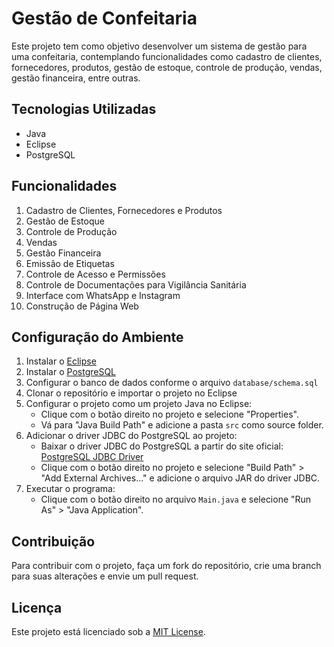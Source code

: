 # Gestão de Confeitaria

Este projeto tem como objetivo desenvolver um sistema de gestão para uma confeitaria, contemplando funcionalidades como cadastro de clientes, fornecedores, produtos, gestão de estoque, controle de produção, vendas, gestão financeira, entre outras.

## Tecnologias Utilizadas
- Java
- Eclipse
- PostgreSQL

## Funcionalidades
1. Cadastro de Clientes, Fornecedores e Produtos
2. Gestão de Estoque
3. Controle de Produção
4. Vendas
5. Gestão Financeira
6. Emissão de Etiquetas
7. Controle de Acesso e Permissões
8. Controle de Documentações para Vigilância Sanitária
9. Interface com WhatsApp e Instagram
10. Construção de Página Web

## Configuração do Ambiente
1. Instalar o [Eclipse](https://www.eclipse.org/downloads/)
2. Instalar o [PostgreSQL](https://www.postgresql.org/download/)
3. Configurar o banco de dados conforme o arquivo `database/schema.sql`
4. Clonar o repositório e importar o projeto no Eclipse
5. Configurar o projeto como um projeto Java no Eclipse:
   - Clique com o botão direito no projeto e selecione "Properties".
   - Vá para "Java Build Path" e adicione a pasta `src` como source folder.
6. Adicionar o driver JDBC do PostgreSQL ao projeto:
   - Baixar o driver JDBC do PostgreSQL a partir do site oficial: [PostgreSQL JDBC Driver](https://jdbc.postgresql.org/download.html)
   - Clique com o botão direito no projeto e selecione "Build Path" > "Add External Archives..." e adicione o arquivo JAR do driver JDBC.
7. Executar o programa:
   - Clique com o botão direito no arquivo `Main.java` e selecione "Run As" > "Java Application".

## Contribuição
Para contribuir com o projeto, faça um fork do repositório, crie uma branch para suas alterações e envie um pull request.

## Licença
Este projeto está licenciado sob a [MIT License](LICENSE).